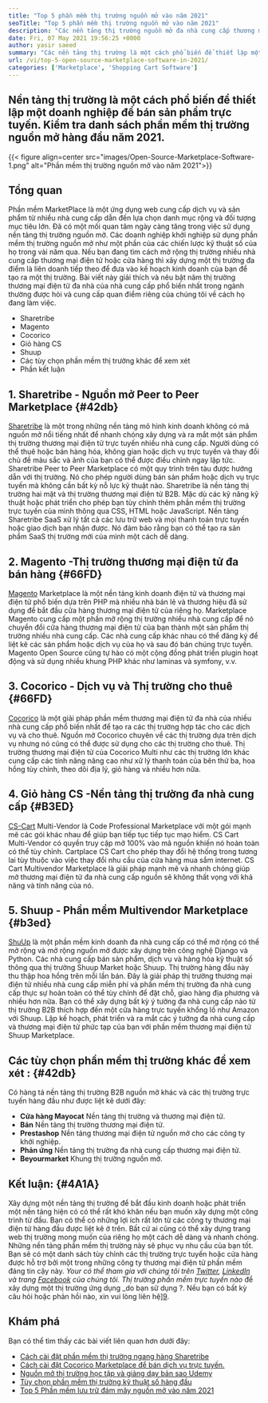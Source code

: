 ```yaml
---
title: "Top 5 phần mềm thị trường nguồn mở vào năm 2021" 
seoTitle: "Top 5 phần mềm thị trường nguồn mở vào năm 2021" 
description: "Các nền tảng thị trường nguồn mở đa nhà cung cấp thương mại điện tử hàng đầu để xây dựng các cửa hàng trực tuyến, bán cả sản phẩm vật lý và kỹ thuật số." 
date: Fri, 07 May 2021 19:56:25 +0000
author: yasir saeed
summary: "Các nền tảng thị trường là một cách phổ biến để thiết lập một doanh nghiệp để bán sản phẩm trực tuyến. Kiểm tra danh sách phần mềm thị trường nguồn mở hàng đầu năm 2021." 
url: /vi/top-5-open-source-marketplace-software-in-2021/
categories: ['Marketplace', 'Shopping Cart Software']
---
```


## Nền tảng thị trường là một cách phổ biến để thiết lập một doanh nghiệp để bán sản phẩm trực tuyến. Kiểm tra danh sách phần mềm thị trường nguồn mở hàng đầu năm 2021.

{{< figure align=center src="images/Open-Source-Marketplace-Software-1.png" alt="Phần mềm thị trường nguồn mở vào năm 2021">}}


## **Tổng quan**
Phần mềm MarketPlace là một ứng dụng web cung cấp dịch vụ và sản phẩm từ nhiều nhà cung cấp dẫn đến lựa chọn danh mục rộng và đối tượng mục tiêu lớn. Đã có một mối quan tâm ngày càng tăng trong việc sử dụng nền tảng thị trường nguồn mở. Các doanh nghiệp khởi nghiệp sử dụng phần mềm thị trường nguồn mở như một phần của các chiến lược kỹ thuật số của họ trong vài năm qua. Nếu bạn đang tìm cách mở rộng thị trường nhiều nhà cung cấp thương mại điện tử hoặc cửa hàng thì xây dựng một thị trường đa điểm là liên doanh tiếp theo để đưa vào kế hoạch kinh doanh của bạn để tạo ra một thị trường.
Bài viết này giải thích và nêu bật năm thị trường thương mại điện tử đa nhà của nhà cung cấp phổ biến nhất trong ngành thường được hỏi và cung cấp quan điểm riêng của chúng tôi về cách họ đang làm việc.
  * Sharetribe
  * Magento
  * Cocorico
  * Giỏ hàng CS
  * Shuup
  * Các tùy chọn phần mềm thị trường khác để xem xét
  * Phần kết luận

## 1. **Sharetribe  **- Nguồn mở**   Peer to Peer Marketplace**   {#42db}
[Sharetribe][1] là một trong những nền tảng mô hình kinh doanh không có mã nguồn mở nổi tiếng nhất để nhanh chóng xây dựng và ra mắt một sản phẩm thị trường thương mại điện tử trực tuyến nhiều nhà cung cấp. Người dùng có thể thuê hoặc bán hàng hóa, không gian hoặc dịch vụ trực tuyến và thay đổi chủ đề màu sắc và ảnh của bạn có thể được điều chỉnh ngay lập tức. Sharetribe Peer to Peer Marketplace có một quy trình trên tàu được hướng dẫn với thị trường. Nó cho phép người dùng bán sản phẩm hoặc dịch vụ trực tuyến mà không cần bất kỳ nỗ lực kỹ thuật nào. Sharetribe là nền tảng thị trường hai mặt và thị trường thương mại điện tử B2B.
Mặc dù các kỹ năng kỹ thuật hoặc phát triển cho phép bạn tùy chỉnh thêm phần mềm thị trường trực tuyến của mình thông qua CSS, HTML hoặc JavaScript. Nền tảng Sharetribe SaaS xử lý tất cả các lưu trữ web và mọi thanh toán trực tuyến hoặc giao dịch bạn nhận được. Nó đảm bảo rằng bạn có thể tạo ra sản phẩm SaaS thị trường mới của mình một cách dễ dàng.

## 2.  **Magento** -Thị trường thương mại điện tử đa bán hàng   {#66FD}
[Magento][2] Marketplace là một nền tảng kinh doanh điện tử và thương mại điện tử phổ biến dựa trên PHP mà nhiều nhà bán lẻ và thương hiệu đã sử dụng để bắt đầu cửa hàng thương mại điện tử của riêng họ. Marketplace Magento cung cấp một phần mở rộng thị trường nhiều nhà cung cấp để nó chuyển đổi cửa hàng thương mại điện tử của bạn thành một sản phẩm thị trường nhiều nhà cung cấp. Các nhà cung cấp khác nhau có thể đăng ký để liệt kê các sản phẩm hoặc dịch vụ của họ và sau đó bán chúng trực tuyến. Magento Open Source cũng tự hào có một cộng đồng phát triển plugin hoạt động và sử dụng nhiều khung PHP khác như laminas và symfony, v.v.

## 3.  **Cocorico**  - Dịch vụ và Thị trường cho thuê   {#66FD}
[Cocorico][3] là một giải pháp phần mềm thương mại điện tử đa nhà của nhiều nhà cung cấp phổ biến nhất để tạo ra các thị trường hợp tác cho các dịch vụ và cho thuê. Nguồn mở Cocorico chuyên về các thị trường dựa trên dịch vụ nhưng nó cũng có thể được sử dụng cho các thị trường cho thuê. Thị trường thương mại điện tử của Cocorico Multi như các thị trường lớn khác cung cấp các tính năng nâng cao như xử lý thanh toán của bên thứ ba, hoa hồng tùy chỉnh, theo dõi địa lý, giỏ hàng và nhiều hơn nữa.

## 4.  **Giỏ hàng CS** -Nền tảng thị trường đa nhà cung cấp   {#B3ED}
[CS-Cart][4] Multi-Vendor là Code Professional Marketplace với một gói mạnh mẽ các gói khác nhau để giúp bạn tiếp tục tiếp tục mạo hiểm. CS Cart Multi-Vendor có quyền truy cập mở 100% vào mã nguồn khiến nó hoàn toàn có thể tùy chỉnh. Cartplace CS Cart cho phép thay đổi hệ thống trong tương lai tùy thuộc vào việc thay đổi nhu cầu của cửa hàng mua sắm internet. CS Cart Multivendor Marketplace là giải pháp mạnh mẽ và nhanh chóng giúp mở thương mại điện tử đa nhà cung cấp nguồn sẽ không thất vọng với khả năng và tính năng của nó.

## 5.  **Shuup**  - Phần mềm Multivendor Marketplace   {#b3ed}
[ShuUp][5] là một phần mềm kinh doanh đa nhà cung cấp có thể mở rộng có thể mở rộng và mở rộng nguồn mở được xây dựng trên công nghệ Django và Python. Các nhà cung cấp bán sản phẩm, dịch vụ và hàng hóa kỹ thuật số thông qua thị trường Shuup Market hoặc Shuup. Thị trường hàng đầu này thu thập hoa hồng trên mỗi lần bán. Đây là giải pháp thị trường thương mại điện tử nhiều nhà cung cấp miễn phí và phần mềm thị trường đa nhà cung cấp thực sự hoàn toàn có thể tùy chỉnh để đặt chỗ, giao hàng địa phương và nhiều hơn nữa. Bạn có thể xây dựng bất kỳ ý tưởng đa nhà cung cấp nào từ thị trường B2B thích hợp đến một cửa hàng trực tuyến khổng lồ như Amazon với Shuup. Lập kế hoạch, phát triển và ra mắt các ý tưởng đa nhà cung cấp và thương mại điện tử phức tạp của bạn với phần mềm thương mại điện tử Shuup Marketplace.

##  **Các tùy chọn phần mềm thị trường khác để xem xét** :   {#42db}
Có hàng tá nền tảng thị trường B2B nguồn mở khác và các thị trường trực tuyến hàng đầu như được liệt kê dưới đây:
  * **Cửa hàng Mayocat**  Nền tảng thị trường và thương mại điện tử.
  * **Bán**  Nền tảng thị trường thương mại điện tử.
  * **Prestashop**  Nền tảng thương mại điện tử nguồn mở cho các công ty khởi nghiệp.
  * **Phản ứng**  Nền tảng thị trường đa nhà cung cấp thương mại điện tử.
  * **Beyourmarket**  Khung thị trường nguồn mở.

##  **Kết luận:** {#4A1A}
Xây dựng một nền tảng thị trường để bắt đầu kinh doanh hoặc phát triển một nền tảng hiện có có thể rất khó khăn nếu bạn muốn xây dựng một công trình từ đầu. Bạn có thể có những lợi ích rất lớn từ các công ty thương mại điện tử hàng đầu được liệt kê ở trên. Bất cứ ai cũng có thể xây dựng trang web thị trường mong muốn của riêng họ một cách dễ dàng và nhanh chóng. Những nền tảng phần mềm thị trường này sẽ phục vụ nhu cầu của bạn tốt. Bạn sẽ có một danh sách tùy chỉnh các thị trường trực tuyến hoặc cửa hàng được hỗ trợ bởi một trong những công ty thương mại điện tử phần mềm đáng tin cậy này.
_Your có thể tham gia với chúng tôi trên [Twitter][6], [LinkedIn][7] và trang [Facebook][8] của chúng tôi. Thị trường phần mềm trực tuyến nào_ để xây dựng một thị trường ứng dụng _do bạn sử dụng ?. Nếu bạn có bất kỳ câu hỏi hoặc phản hồi nào, xin vui lòng liên hệ][9].

## Khám phá
Bạn có thể tìm thấy các bài viết liên quan hơn dưới đây:
  * [Cách cài đặt phần mềm thị trường ngang hàng Sharetribe][10]
  * [Cách cài đặt Cocorico Marketplace để bán dịch vụ trực tuyến.][11]
  * [Nguồn mở thị trường học tập và giảng dạy bản sao Udemy][12]
  * [Tùy chọn phần mềm thị trường kỹ thuật số hàng đầu][13]
  * [Top 5 Phần mềm lưu trữ đám mây nguồn mở vào năm 2021][14]

  
[1]: https://www.sharetribe.com/
[2]: https://magento.com/
[3]: https://www.cocorico.io/en/
[4]: https://www.cs-cart.com/
[5]: https://www.shuup.com/
[6]: https://twitter.com/containerize_co
[7]: https://www.linkedin.com/company/containerize/
[8]: http://facebook.com/containerize
[9]: mailto:yasir.saeed@aspose.com
[10]: https://products.containerize.com/marketplace/sharetribe/
[11]: https://products.containerize.com/marketplace/cocorico/
[12]: https://products.containerize.com/marketplace/edurge/
[13]: https://products.containerize.com/marketplace/
[14]: https://blog.containerize.com/backup-and-sync-software/top-5-open-source-cloud-storage-software-in-2021/
